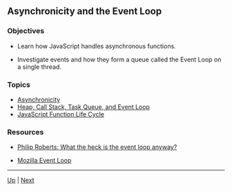 ## Asynchronicity and the Event Loop

### Objectives
* Learn how JavaScript handles asynchronous functions.

* Investigate events and how they form a queue called the Event Loop on a single thread.

### Topics
*  [Asynchronicity](asynchronicity.md) 
*  [Heap, Call Stack, Task Queue, and Event Loop](eventLoop.md) 
*  [JavaScript Function Life Cycle](jsFunctionLifeCycle.md) 

### Resources
* [Philip Roberts: What the heck is the event loop anyway?](https://www.youtube.com/watch?v=8aGhZQkoFbQ)

* [Mozilla Event Loop](https://developer.mozilla.org/en-US/docs/Web/JavaScript/EventLoop)

<hr>

[Up](../README.md) | [Next](asynchronicity.md)
